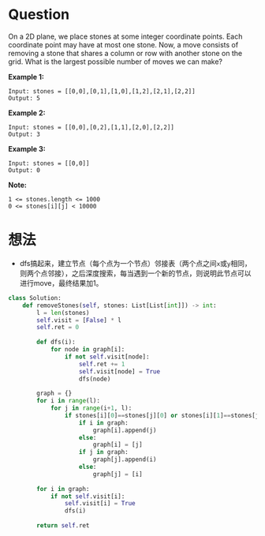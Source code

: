 # Question
On a 2D plane, we place stones at some integer coordinate points.  Each coordinate point may have at most one stone.
Now, a move consists of removing a stone that shares a column or row with another stone on the grid.
What is the largest possible number of moves we can make?

 

**Example 1:**

    Input: stones = [[0,0],[0,1],[1,0],[1,2],[2,1],[2,2]]
    Output: 5

**Example 2:**

    Input: stones = [[0,0],[0,2],[1,1],[2,0],[2,2]]
    Output: 3

**Example 3:**

    Input: stones = [[0,0]]
    Output: 0
 

**Note:**

    1 <= stones.length <= 1000
    0 <= stones[i][j] < 10000

# 想法

* dfs搞起来，建立节点（每个点为一个节点）邻接表（两个点之间`x`或`y`相同，则两个点邻接），之后深度搜索，每当遇到一个新的节点，则说明此节点可以进行move，最终结果加1。

```python
class Solution:
    def removeStones(self, stones: List[List[int]]) -> int:
        l = len(stones)
        self.visit = [False] * l
        self.ret = 0
        
        def dfs(i):
            for node in graph[i]:
                if not self.visit[node]:
                    self.ret += 1
                    self.visit[node] = True
                    dfs(node)
        
        graph = {}
        for i in range(l):
            for j in range(i+1, l):
                if stones[i][0]==stones[j][0] or stones[i][1]==stones[j][1]:
                    if i in graph:
                        graph[i].append(j)
                    else:
                        graph[i] = [j]
                    if j in graph:
                        graph[j].append(i)
                    else:
                        graph[j] = [i]
        
        for i in graph:
            if not self.visit[i]:
                self.visit[i] = True
                dfs(i)
        
        return self.ret
```